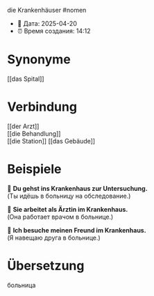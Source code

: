 die Krankenhäuser
#nomen
- 📍 Дата: 2025-04-20
- ⏰ Время создания: 14:12
# Synonyme
[[das Spital]]
# Verbindung 
[[der Arzt]]  
[[die Behandlung]]  
[[die Station]]
[[das Gebäude]]
# Beispiele
🔹 **Du gehst ins Krankenhaus zur Untersuchung.**  
(Ты идёшь в больницу на обследование.)

🔹 **Sie arbeitet als Ärztin im Krankenhaus.**  
(Она работает врачом в больнице.)

🔹 **Ich besuche meinen Freund im Krankenhaus.**  
(Я навещаю друга в больнице.)
# Übersetzung
больница